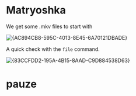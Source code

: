 # Matryoshka
We get some .mkv files to start with

![{AC894CB8-595C-4013-8E45-6A70121DBADE}](https://github.com/user-attachments/assets/a40275ed-49de-44ed-9788-2b99afc29a16)

A quick check with the `file` command.

![{83CCFDD2-195A-4B15-8AAD-C9D884538D63}](https://github.com/user-attachments/assets/db3df514-7d35-492a-ac78-5b548c999f0f)

# pauze
